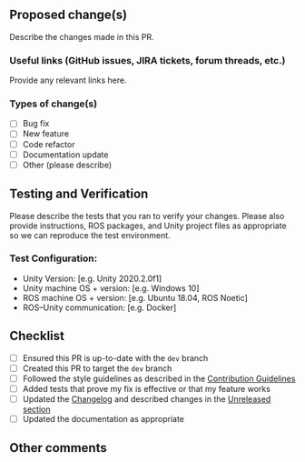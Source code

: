 ## Proposed change(s)

Describe the changes made in this PR.

### Useful links (GitHub issues, JIRA tickets, forum threads, etc.)

Provide any relevant links here.

### Types of change(s)

- [ ] Bug fix
- [ ] New feature
- [ ] Code refactor
- [ ] Documentation update
- [ ] Other (please describe)

## Testing and Verification

Please describe the tests that you ran to verify your changes. Please also provide instructions, ROS packages, and Unity project files as appropriate so we can reproduce the test environment. 

### Test Configuration:
- Unity Version: [e.g. Unity 2020.2.0f1]
- Unity machine OS + version: [e.g. Windows 10]
- ROS machine OS + version: [e.g. Ubuntu 18.04, ROS Noetic]
- ROS–Unity communication: [e.g. Docker]

## Checklist
- [ ] Ensured this PR is up-to-date with the `dev` branch
- [ ] Created this PR to target the `dev` branch
- [ ] Followed the style guidelines as described in the [Contribution Guidelines](https://github.com/Unity-Technologies/Unity-Robotics-Hub/blob/main/CONTRIBUTING.md)
- [ ] Added tests that prove my fix is effective or that my feature works
- [ ] Updated the [Changelog](https://github.com/Unity-Technologies/Unity-Robotics-Hub/blob/dev/CHANGELOG.md) and described changes in the [Unreleased section](https://github.com/Unity-Technologies/Unity-Robotics-Hub/blob/dev/CHANGELOG.md#unreleased)
- [ ] Updated the documentation as appropriate

## Other comments